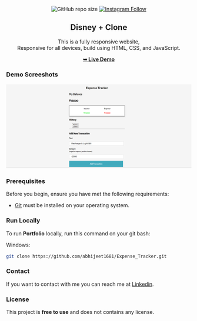 <div align="center">
  
  ![GitHub repo size](https://img.shields.io/github/repo-size/abhijeet1681/Expense_Tracker)
  [![Instagram Follow](https://img.shields.io/badge/-Instagram-FF1494)](https://instagram.com/developer_abhii?igshid=ZDdkNTZiNTM=)


  <h2 align="center">Disney + Clone</h2>

  This is a fully responsive website, <br />Responsive for all devices, build using HTML, CSS, and JavaScript.

  <a href="https://simplexpensetracker.netlify.app/"><strong>➥ Live Demo</strong></a>

</div>


### Demo Screeshots

![Portfolio Desktop Demo](Expense.png "Desktop Demo")

### Prerequisites

Before you begin, ensure you have met the following requirements:

* [Git](https://git-scm.com/downloads "Download Git") must be installed on your operating system.

### Run Locally

To run **Portfolio** locally, run this command on your git bash:

Windows:

```bash
git clone https://github.com/abhijeet1681/Expense_Tracker.git
```

### Contact

If you want to contact with me you can reach me at [Linkedin](www.linkedin.com/in/abhijeet-jadhav-30b625211).

### License

This project is **free to use** and does not contains any license.
